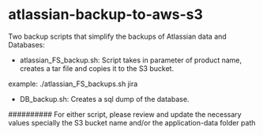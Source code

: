 # atlassian-backup-to-aws-s3
Two backup scripts that simplify the backups of Atlassian data and Databases:

- atlassian_FS_backup.sh: Script takes in parameter of product name, creates a tar file and copies it to the S3 bucket.

example: ./atlassian_FS_backups.sh jira   


- DB_backup.sh: Creates a sql dump of the database.


##########
For either script, please review and update the necessary values specially the S3 bucket name and/or the application-data folder path 
